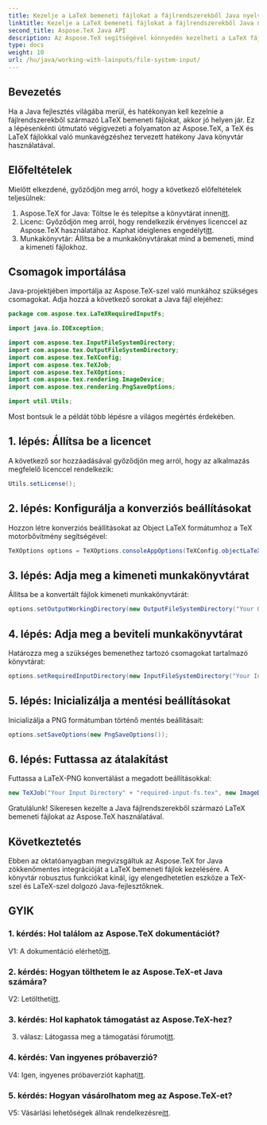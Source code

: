 ```yaml
---
title: Kezelje a LaTeX bemeneti fájlokat a fájlrendszerekből Java nyelven
linktitle: Kezelje a LaTeX bemeneti fájlokat a fájlrendszerekből Java nyelven
second_title: Aspose.TeX Java API
description: Az Aspose.TeX segítségével könnyedén kezelheti a LaTeX fájlokat Java nyelven. Töltse le most a zökkenőmentes integráció érdekében, és fedezze fel a TeX erejét Java-projektjeiben.
type: docs
weight: 10
url: /hu/java/working-with-lainputs/file-system-input/
---
```

## Bevezetés

Ha a Java fejlesztés világába merül, és hatékonyan kell kezelnie a fájlrendszerekből származó LaTeX bemeneti fájlokat, akkor jó helyen jár. Ez a lépésenkénti útmutató végigvezeti a folyamaton az Aspose.TeX, a TeX és LaTeX fájlokkal való munkavégzéshez tervezett hatékony Java könyvtár használatával.

## Előfeltételek

Mielőtt elkezdené, győződjön meg arról, hogy a következő előfeltételek teljesülnek:

1.  Aspose.TeX for Java: Töltse le és telepítse a könyvtárat innen[itt](https://releases.aspose.com/tex/java/).
2.  Licenc: Győződjön meg arról, hogy rendelkezik érvényes licenccel az Aspose.TeX használatához. Kaphat ideiglenes engedélyt[itt](https://purchase.aspose.com/temporary-license/).
3. Munkakönyvtár: Állítsa be a munkakönyvtárakat mind a bemeneti, mind a kimeneti fájlokhoz.

## Csomagok importálása

Java-projektjében importálja az Aspose.TeX-szel való munkához szükséges csomagokat. Adja hozzá a következő sorokat a Java fájl elejéhez:

```java
package com.aspose.tex.LaTeXRequiredInputFs;

import java.io.IOException;

import com.aspose.tex.InputFileSystemDirectory;
import com.aspose.tex.OutputFileSystemDirectory;
import com.aspose.tex.TeXConfig;
import com.aspose.tex.TeXJob;
import com.aspose.tex.TeXOptions;
import com.aspose.tex.rendering.ImageDevice;
import com.aspose.tex.rendering.PngSaveOptions;

import util.Utils;
```

Most bontsuk le a példát több lépésre a világos megértés érdekében.

## 1. lépés: Állítsa be a licencet

A következő sor hozzáadásával győződjön meg arról, hogy az alkalmazás megfelelő licenccel rendelkezik:

```java
Utils.setLicense();
```

## 2. lépés: Konfigurálja a konverziós beállításokat

Hozzon létre konverziós beállításokat az Object LaTeX formátumhoz a TeX motorbővítmény segítségével:

```java
TeXOptions options = TeXOptions.consoleAppOptions(TeXConfig.objectLaTeX());
```

## 3. lépés: Adja meg a kimeneti munkakönyvtárat

Állítsa be a konvertált fájlok kimeneti munkakönyvtárát:

```java
options.setOutputWorkingDirectory(new OutputFileSystemDirectory("Your Output Directory"));
```

## 4. lépés: Adja meg a beviteli munkakönyvtárat

Határozza meg a szükséges bemenethez tartozó csomagokat tartalmazó könyvtárat:

```java
options.setRequiredInputDirectory(new InputFileSystemDirectory("Your Input Directory" + "packages"));
```

## 5. lépés: Inicializálja a mentési beállításokat

Inicializálja a PNG formátumban történő mentés beállításait:

```java
options.setSaveOptions(new PngSaveOptions());
```

## 6. lépés: Futtassa az átalakítást

Futtassa a LaTeX-PNG konvertálást a megadott beállításokkal:

```java
new TeXJob("Your Input Directory" + "required-input-fs.tex", new ImageDevice(), options).run();
```

Gratulálunk! Sikeresen kezelte a Java fájlrendszerekből származó LaTeX bemeneti fájlokat az Aspose.TeX használatával.

## Következtetés

Ebben az oktatóanyagban megvizsgáltuk az Aspose.TeX for Java zökkenőmentes integrációját a LaTeX bemeneti fájlok kezelésére. A könyvtár robusztus funkciókat kínál, így elengedhetetlen eszköze a TeX-szel és LaTeX-szel dolgozó Java-fejlesztőknek.

## GYIK

### 1. kérdés: Hol találom az Aspose.TeX dokumentációt?

 V1: A dokumentáció elérhető[itt](https://reference.aspose.com/tex/java/).

### 2. kérdés: Hogyan tölthetem le az Aspose.TeX-et Java számára?

V2: Letöltheti[itt](https://releases.aspose.com/tex/java/).

### 3. kérdés: Hol kaphatok támogatást az Aspose.TeX-hez?

 3. válasz: Látogassa meg a támogatási fórumot[itt](https://forum.aspose.com/c/tex/47).

### 4. kérdés: Van ingyenes próbaverzió?

 V4: Igen, ingyenes próbaverziót kaphat[itt](https://releases.aspose.com/).

### 5. kérdés: Hogyan vásárolhatom meg az Aspose.TeX-et?

 V5: Vásárlási lehetőségek állnak rendelkezésre[itt](https://purchase.aspose.com/buy).